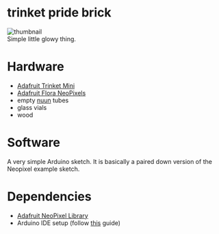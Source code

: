 # trinket pride brick
![thumbnail](http://caternuson.github.io/trinket-pride-brick/static/trinket-pride-brick-thumb.jpg)<br/>
Simple little glowy thing.

# Hardware
* [Adafruit Trinket Mini](https://www.adafruit.com/products/1501)
* [Adafruit Flora NeoPixels](https://www.adafruit.com/products/1260)
* empty [nuun](http://nuun.com/) tubes
* glass vials
* wood

# Software
A very simple Arduino sketch. It is basically a paired down version
of the Neopixel example sketch.

# Dependencies
* [Adafruit NeoPixel Library](https://github.com/adafruit/Adafruit_NeoPixel)
* Arduino IDE setup (follow [this](https://learn.adafruit.com/introducing-trinket) guide)
